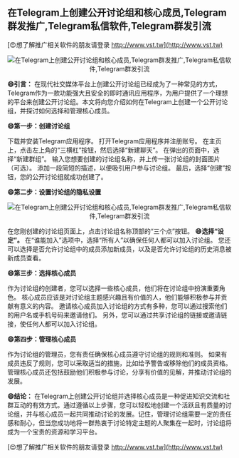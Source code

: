 ## **在Telegram上创建公开讨论组和核心成员,Telegram群发推广,Telegram私信软件,Telegram群发引流**

[😍想了解推广相关软件的朋友请登录 http://www.vst.tw](http://www.vst.tw)

 <center><img src="https://vst.tw/MP4/tuiguang/png/6.png" alt="在Telegram上创建公开讨论组和核心成员,Telegram群发推广,Telegram私信软件,Telegram群发引流"></center>

**😄引言：**
在现代社交媒体平台上创建公开讨论组已经成为了一种常见的方式，Telegram作为一款功能强大且安全的即时通讯应用程序，为用户提供了一个理想的平台来创建公开讨论组。本文将向您介绍如何在Telegram上创建一个公开讨论组，并探讨如何选择和管理核心成员。

**😄第一步：创建讨论组**

下载并安装Telegram应用程序。
打开Telegram应用程序并注册账号。
在主页上，点击左上角的“三横杠”按钮，然后选择“新建聊天”。
在弹出的页面中，选择“新建群组”。
输入您想要创建的讨论组名称，并上传一张讨论组的封面图片（可选）。
添加一段简短的描述，以便吸引用户参与讨论组。
最后，选择“创建”按钮，您的公开讨论组就成功创建了。

**😄第二步：设置讨论组的隐私设置**

 <center><img src="https://vst.tw/MP4/tuiguang/png/7.png" alt="在Telegram上创建公开讨论组和核心成员,Telegram群发推广,Telegram私信软件,Telegram群发引流"></center>

在您刚创建的讨论组页面上，点击讨论组名称顶部的“三个点”按钮。
**😄选择“设定”。**
在“谁能加入”选项中，选择“所有人”以确保任何人都可以加入讨论组。
您还可以选择是否允许讨论组中的成员添加新成员，以及是否允许讨论组的历史消息被新成员查看。

**😄第三步：选择核心成员**

作为讨论组的创建者，您可以选择一些核心成员，他们将在讨论组中扮演重要角色。
核心成员应该是对讨论组主题感兴趣且有价值的人，他们能够积极参与并贡献有意义的内容。
邀请核心成员加入讨论组的方式有多种，您可以通过搜索他们的用户名或手机号码来邀请他们。
另外，您可以通过共享讨论组的链接或邀请链接，使任何人都可以加入讨论组。

**😄第四步：管理核心成员**

作为讨论组的管理员，您有责任确保核心成员遵守讨论组的规则和准则。
如果有成员违反了规则，您可以采取适当的措施，比如给予警告或移除他们的成员资格。
管理核心成员还包括鼓励他们积极参与讨论，分享有价值的见解，并推动讨论组的发展。

**😄结论：**
在Telegram上创建公开讨论组并选择核心成员是一种促进知识交流和社群互动的有效方式。通过遵循以上步骤，您可以轻松地创建一个活跃且有质量的讨论组，并与核心成员一起共同推动讨论的发展。记住，管理讨论组需要一定的责任感和耐心，但当您成功地将一群热衷于讨论特定主题的人聚集在一起时，讨论组将成为一个宝贵的资源和学习平台。

[😍想了解推广相关软件的朋友请登录 http://www.vst.tw](http://www.vst.tw)



